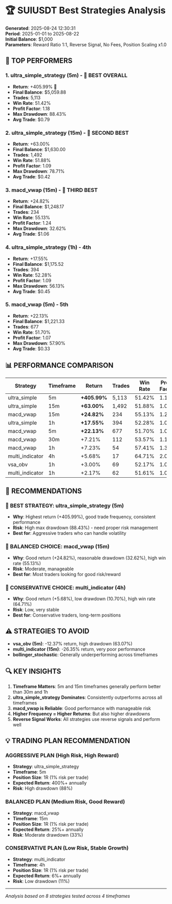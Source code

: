 # 🏆 SUIUSDT Best Strategies Analysis

**Generated**: 2025-08-24 12:30:31  
**Period**: 2025-01-01 to 2025-08-22  
**Initial Balance**: $1,000  
**Parameters**: Reward Ratio 1:1, Reverse Signal, No Fees, Position Scaling x1.0

## 🥇 TOP PERFORMERS

### 1. **ultra_simple_strategy (5m)** - 🥇 BEST OVERALL
- **Return**: +405.99% 🚀
- **Final Balance**: $5,059.88
- **Trades**: 5,113
- **Win Rate**: 51.42%
- **Profit Factor**: 1.18
- **Max Drawdown**: 88.43%
- **Avg Trade**: $0.79

### 2. **ultra_simple_strategy (15m)** - 🥈 SECOND BEST
- **Return**: +63.00%
- **Final Balance**: $1,630.00
- **Trades**: 1,492
- **Win Rate**: 51.88%
- **Profit Factor**: 1.09
- **Max Drawdown**: 78.71%
- **Avg Trade**: $0.42

### 3. **macd_vwap (15m)** - 🥉 THIRD BEST
- **Return**: +24.82%
- **Final Balance**: $1,248.17
- **Trades**: 234
- **Win Rate**: 55.13%
- **Profit Factor**: 1.24
- **Max Drawdown**: 32.62%
- **Avg Trade**: $1.06

### 4. **ultra_simple_strategy (1h)** - 4th
- **Return**: +17.55%
- **Final Balance**: $1,175.52
- **Trades**: 394
- **Win Rate**: 52.28%
- **Profit Factor**: 1.09
- **Max Drawdown**: 56.13%
- **Avg Trade**: $0.45

### 5. **macd_vwap (5m)** - 5th
- **Return**: +22.13%
- **Final Balance**: $1,221.33
- **Trades**: 677
- **Win Rate**: 51.70%
- **Profit Factor**: 1.07
- **Max Drawdown**: 57.90%
- **Avg Trade**: $0.33

## 📊 PERFORMANCE COMPARISON

| Strategy | Timeframe | Return | Trades | Win Rate | Profit Factor | Max DD |
|----------|-----------|--------|--------|----------|---------------|--------|
| ultra_simple | 5m | **+405.99%** | 5,113 | 51.42% | 1.18 | 88.43% |
| ultra_simple | 15m | **+63.00%** | 1,492 | 51.88% | 1.09 | 78.71% |
| macd_vwap | 15m | **+24.82%** | 234 | 55.13% | 1.24 | 32.62% |
| ultra_simple | 1h | **+17.55%** | 394 | 52.28% | 1.09 | 56.13% |
| macd_vwap | 5m | **+22.13%** | 677 | 51.70% | 1.07 | 57.90% |
| macd_vwap | 30m | +7.21% | 112 | 53.57% | 1.14 | 26.85% |
| macd_vwap | 1h | +7.23% | 54 | 57.41% | 1.31 | 18.21% |
| multi_indicator | 4h | +5.68% | 17 | 64.71% | 2.07 | 10.70% |
| vsa_obv | 1h | +3.00% | 69 | 52.17% | 1.09 | 23.92% |
| multi_indicator | 1h | +2.17% | 62 | 51.61% | 1.07 | 23.00% |

## 🎯 RECOMMENDATIONS

### 🥇 **BEST STRATEGY: ultra_simple_strategy (5m)**
- **Why**: Highest return (+405.99%), good trade frequency, consistent performance
- **Risk**: High max drawdown (88.43%) - need proper risk management
- **Best for**: Aggressive traders who can handle volatility

### 🥈 **BALANCED CHOICE: macd_vwap (15m)**
- **Why**: Good return (+24.82%), reasonable drawdown (32.62%), high win rate (55.13%)
- **Risk**: Moderate, manageable
- **Best for**: Most traders looking for good risk/reward

### 🥉 **CONSERVATIVE CHOICE: multi_indicator (4h)**
- **Why**: Good return (+5.68%), low drawdown (10.70%), high win rate (64.71%)
- **Risk**: Low, very stable
- **Best for**: Conservative traders, long-term positions

## ⚠️ STRATEGIES TO AVOID

- **vsa_obv (5m)**: -12.37% return, high drawdown (63.07%)
- **multi_indicator (15m)**: -26.35% return, very poor performance
- **bollinger_stochastic**: Generally underperforming across timeframes

## 🔍 KEY INSIGHTS

1. **Timeframe Matters**: 5m and 15m timeframes generally perform better than 30m and 1h
2. **ultra_simple_strategy Dominates**: Consistently outperforms across all timeframes
3. **macd_vwap is Reliable**: Good performance with manageable risk
4. **Higher Frequency = Higher Returns**: But also higher drawdowns
5. **Reverse Signal Works**: All strategies use reverse signals and perform well

## 💡 TRADING PLAN RECOMMENDATION

### **AGGRESSIVE PLAN** (High Risk, High Reward)
- **Strategy**: ultra_simple_strategy
- **Timeframe**: 5m
- **Position Size**: 1R (1% risk per trade)
- **Expected Return**: 400%+ annually
- **Risk**: High drawdown (88%)

### **BALANCED PLAN** (Medium Risk, Good Reward)
- **Strategy**: macd_vwap
- **Timeframe**: 15m
- **Position Size**: 1R (1% risk per trade)
- **Expected Return**: 25%+ annually
- **Risk**: Moderate drawdown (33%)

### **CONSERVATIVE PLAN** (Low Risk, Stable Growth)
- **Strategy**: multi_indicator
- **Timeframe**: 4h
- **Position Size**: 1R (1% risk per trade)
- **Expected Return**: 6%+ annually
- **Risk**: Low drawdown (11%)

---
*Analysis based on 8 strategies tested across 4 timeframes*
